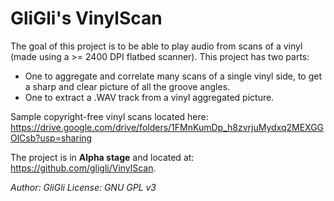 # GliGli's VinylScan

The goal of this project is to be able to play audio from scans of a vinyl (made using a >= 2400 DPI flatbed scanner).
This project has two parts:
- One to aggregate and correlate many scans of a single vinyl side, to get a sharp and clear picture of all the groove angles.
- One to extract a .WAV track from a vinyl aggregated picture.

Sample copyright-free vinyl scans located here: <https://drive.google.com/drive/folders/1FMnKumDp_h8zvrjuMydxq2MEXGGOlCsb?usp=sharing>

The project is in **Alpha stage** and located at: <https://github.com/gligli/VinylScan>.

_Author: GliGli_
_License: GNU GPL v3_
